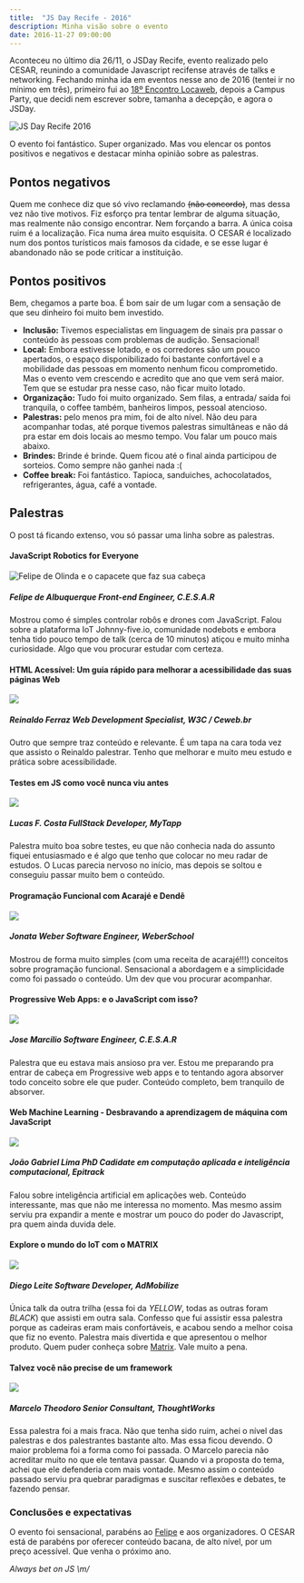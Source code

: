 ```yaml
---
title:  "JS Day Recife - 2016"
description: Minha visão sobre o evento
date: 2016-11-27 09:00:00
---
```


Aconteceu no último dia 26/11, o JSDay Recife, evento realizado pelo CESAR, reunindo a comunidade Javascript recifense através de talks e networking. Fechando minha ida em eventos nesse ano de 2016 (tentei ir no mínimo em três), primeiro fui ao [18º Encontro Locaweb](http://jonathanslima.github.io/2016/18-encontro-locaweb/), depois a Campus Party, que decidi nem escrever sobre, tamanha a decepção, e agora o JSDay.

![JS Day Recife 2016](../../assets/images/post15-jsday.jpg)

O evento foi fantástico. Super organizado. Mas vou elencar os pontos positivos e negativos e destacar minha opinião sobre as palestras.

## Pontos negativos

Quem me conhece diz que só vivo reclamando <del>(não concordo)</del>, mas dessa vez não tive motivos. Fiz esforço pra tentar lembrar de alguma situação, mas realmente não consigo encontrar. Nem forçando a barra. A única coisa ruim é a localização. Fica numa área muito esquisita. O CESAR é localizado num dos pontos turísticos mais famosos da cidade, e se esse lugar é abandonado não se pode criticar a instituição.

## Pontos positivos

Bem, chegamos a parte boa. É bom sair de um lugar com a sensação de que seu dinheiro foi muito bem investido.

+ **Inclusão:** Tivemos especialistas em linguagem de sinais pra passar o conteúdo às pessoas com problemas de audição. Sensacional!
+ **Local:** Embora estivesse lotado, e os corredores são um pouco apertados, o espaço disponibilizado foi bastante confortável e a mobilidade das pessoas em momento nenhum ficou comprometido. Mas o evento vem crescendo e acredito que ano que vem será maior. Tem que se estudar pra nesse caso, não ficar muito lotado.
+ **Organização:** Tudo foi muito organizado. Sem filas, a entrada/ saída foi tranquila, o coffee também, banheiros limpos, pessoal atencioso.
+ **Palestras:** pelo menos pra mim, foi de alto nível. Não deu para acompanhar todas, até porque tivemos palestras simultâneas e não dá pra estar em dois locais ao mesmo tempo. Vou falar um pouco mais abaixo. 
+ **Brindes:** Brinde é brinde. Quem ficou até o final ainda participou de sorteios. Como sempre não ganhei nada :( 
+ **Coffee break:** Foi fantástico. Tapioca, sanduiches, achocolatados, refrigerantes, água, café a vontade.

## Palestras

O post tá ficando extenso, vou só passar uma linha sobre as palestras.

#### JavaScript Robotics for Everyone
![Felipe de Olinda e o capacete que faz sua cabeça](../../assets/images/post15-felipe-de-olinda.jpg)

##### Felipe de Albuquerque Front-end Engineer, C.E.S.A.R

Mostrou como é simples controlar robôs e drones com JavaScript. Falou sobre a plataforma IoT Johnny-five.io, comunidade nodebots e embora tenha tido pouco tempo de talk (cerca de 10 minutos) atiçou e muito minha curiosidade. Algo que vou procurar estudar com certeza.

#### HTML Acessível: Um guia rápido para melhorar a acessibilidade das suas páginas Web
![](../../assets/images/post15-reinaldo-ferraz.jpg)

##### Reinaldo Ferraz Web Development Specialist, W3C / Ceweb.br

Outro que sempre traz conteúdo e relevante. É um tapa na cara toda vez que assisto o Reinaldo palestrar. Tenho que melhorar e muito meu estudo e prática sobre acessibilidade.

#### Testes em JS como você nunca viu antes
![](../../assets/images/post15-lucas-fernandes-costa.jpg)

##### Lucas F. Costa FullStack Developer, MyTapp

Palestra muito boa sobre testes, eu que não conhecia nada do assunto fiquei entusiasmado e é algo que tenho que colocar no meu radar de estudos. O Lucas parecia nervoso no início, mas depois se soltou e conseguiu passar muito bem o conteúdo.

#### Programação Funcional com Acarajé e Dendê
![](../../assets/images/post15-jonata-weber.jpg)

##### Jonata Weber Software Engineer, WeberSchool

Mostrou de forma muito simples (com uma receita de acarajé!!!) conceitos sobre programação funcional. Sensacional a abordagem e a simplicidade como foi passado o conteúdo. Um dev que vou procurar acompanhar.

#### Progressive Web Apps: e o JavaScript com isso?
![](../../assets/images/post15-jose-marcilio.jpg)

##### Jose Marcilio Software Engineer, C.E.S.A.R

Palestra que eu estava mais ansioso pra ver. Estou me preparando pra entrar de cabeça em Progressive web apps e to tentando agora absorver todo conceito sobre ele que puder. Conteúdo completo, bem tranquilo de absorver.

#### Web Machine Learning - Desbravando a aprendizagem de máquina com JavaScript
![](../../assets/images/post15-joao-gabriel-lima.jpg)

##### João Gabriel Lima PhD Cadidate em computação aplicada e inteligência computacional, Epitrack

Falou sobre inteligência artificial em aplicações web. Conteúdo interessante, mas que não me interessa no momento. Mas mesmo assim serviu pra expandir a mente e mostrar um pouco do poder do Javascript, pra quem ainda duvida dele.

#### Explore o mundo do IoT com o MATRIX
![](../../assets/images/post15-diego-leite.jpg)

##### Diego Leite Software Developer, AdMobilize

Única talk da outra trilha (essa foi da *YELLOW*, todas as outras foram *BLACK*) que assisti em outra sala. Confesso que fui assistir essa palestra porque as cadeiras eram mais confortáveis, e acabou sendo a melhor coisa que fiz no evento. Palestra mais divertida e que apresentou o melhor produto. Quem puder conheça sobre [Matrix](http://www.matrix.one/#/matrix/index). Vale muito a pena.

#### Talvez você não precise de um framework
![](../../assets/images/post15-marcelo-theodoro.jpg)

##### Marcelo Theodoro Senior Consultant, ThoughtWorks

Essa palestra foi a mais fraca. Não que tenha sido ruim, achei o nível das palestras e dos palestrantes bastante alto. Mas essa ficou devendo. O maior problema foi a forma como foi passada. O Marcelo parecia não acreditar muito no que ele tentava passar. Quando vi a proposta do tema, achei que ele defenderia com mais vontade. Mesmo assim o conteúdo passado serviu pra quebrar paradigmas e suscitar reflexões e debates, te fazendo pensar.

### Conclusões e expectativas

O evento foi sensacional, parabéns ao [Felipe](https://twitter.com/felipedeolinda) e aos organizadores. O CESAR está de parabéns por oferecer conteúdo bacana, de alto nível, por um preço acessível. Que venha o próximo ano.

*Always bet on JS \m/*

